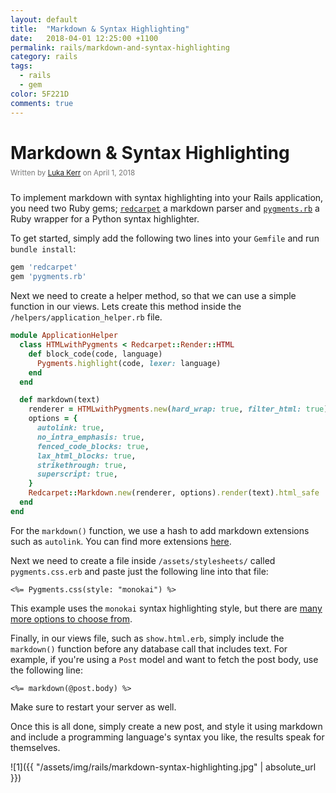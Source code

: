```yaml
---
layout: default
title:  "Markdown & Syntax Highlighting"
date:   2018-04-01 12:25:00 +1100
permalink: rails/markdown-and-syntax-highlighting
category: rails
tags: 
  - rails
  - gem
color: 5F221D
comments: true
---
```


# Markdown & Syntax Highlighting

<small style="color: #777; top: -10px; position: relative">
  Written by <a href="https://github.com/lukakerr">Luka Kerr</a> on April 1, 2018
</small>

To implement markdown with syntax highlighting into your Rails application, you need two Ruby gems; [`redcarpet`](https://github.com/vmg/redcarpet) a markdown parser and [`pygments.rb`](https://github.com/tmm1/pygments.rb) a Ruby wrapper for a Python syntax highlighter.

To get started, simply add the following two lines into your `Gemfile` and run `bundle install`:

```ruby
gem 'redcarpet'
gem 'pygments.rb'
```

Next we need to create a helper method, so that we can use a simple function in our views. Lets create this method inside the `/helpers/application_helper.rb` file.

```ruby
module ApplicationHelper
  class HTMLwithPygments < Redcarpet::Render::HTML
    def block_code(code, language)
      Pygments.highlight(code, lexer: language)
    end
  end

  def markdown(text)
    renderer = HTMLwithPygments.new(hard_wrap: true, filter_html: true)
    options = {
      autolink: true,
      no_intra_emphasis: true,
      fenced_code_blocks: true,
      lax_html_blocks: true,
      strikethrough: true,
      superscript: true,
    }
    Redcarpet::Markdown.new(renderer, options).render(text).html_safe
  end
end
```

For the `markdown()` function, we use a hash to add markdown extensions such as `autolink`. You can find more extensions [here](https://github.com/vmg/redcarpet#and-its-like-really-simple-to-use).

Next we need to create a file inside `/assets/stylesheets/` called `pygments.css.erb` and paste just the following line into that file:

```erb
<%= Pygments.css(style: "monokai") %> 
```

This example uses the `monokai` syntax highlighting style, but there are [many more options to choose from](http://jwarby.github.io/jekyll-pygments-themes/languages/javascript.html).

Finally, in our views file, such as `show.html.erb`, simply include the `markdown()` function before any database call that includes text. For example, if you're using a `Post` model and want to fetch the post body, use the following line:

```erb
<%= markdown(@post.body) %>
```

Make sure to restart your server as well.

Once this is all done, simply create a new post, and style it using markdown and include a programming language's syntax you like, the results speak for themselves.

![1]({{ "/assets/img/rails/markdown-syntax-highlighting.jpg" | absolute_url }})
